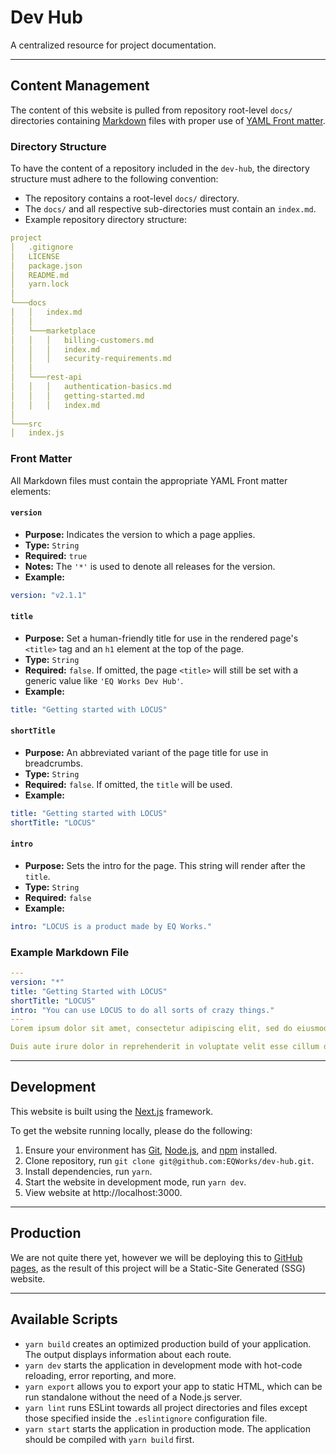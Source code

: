 # Dev Hub

A centralized resource for project documentation.

---

## Content Management

The content of this website is pulled from repository root-level `docs/` directories containing [Markdown](https://guides.github.com/features/mastering-markdown/) files with proper use of [YAML Front matter](https://jekyllrb.com/docs/front-matter/).

### Directory Structure

To have the content of a repository included in the `dev-hub`, the directory structure must adhere to the following convention:

- The repository contains a root-level `docs/` directory.
- The `docs/` and all respective sub-directories must contain an `index.md`.
- Example repository directory structure:

```yaml
project
│   .gitignore
│   LICENSE
│   package.json
│   README.md
│   yarn.lock
│
└───docs
│   │   index.md
│   │
│   └───marketplace
│   │   │   billing-customers.md
│   │   │   index.md
│   │   │   security-requirements.md
│   │
│   └───rest-api
│   │   │   authentication-basics.md
│   │   │   getting-started.md
│   │   │   index.md
│
└───src
│   index.js
```

### Front Matter

All Markdown files must contain the appropriate YAML Front matter elements:

#### `version`

- **Purpose:** Indicates the version to which a page applies.
- **Type:** `String`
- **Required:** `true`
- **Notes:** The `'*'` is used to denote all releases for the version.
- **Example:**

```yaml
version: "v2.1.1"
```

#### `title`

- **Purpose:** Set a human-friendly title for use in the rendered page's `<title>` tag and an `h1` element at the top of the page.
- **Type:** `String`
- **Required:** `false`. If omitted, the page `<title>` will still be set with a generic value like `'EQ Works Dev Hub'`.
- **Example:**

```yaml
title: "Getting started with LOCUS"
```

#### `shortTitle`

- **Purpose:** An abbreviated variant of the page title for use in breadcrumbs.
- **Type:** `String`
- **Required:** `false`. If omitted, the `title` will be used.
- **Example:**

```yaml
title: "Getting started with LOCUS"
shortTitle: "LOCUS"
```

#### `intro`

- **Purpose:** Sets the intro for the page. This string will render after the `title`.
- **Type:** `String`
- **Required:** `false`
- **Example:**

```yaml
intro: "LOCUS is a product made by EQ Works."
```

### Example Markdown File

```yaml
---
version: "*"
title: "Getting Started with LOCUS"
shortTitle: "LOCUS"
intro: "You can use LOCUS to do all sorts of crazy things."
---
Lorem ipsum dolor sit amet, consectetur adipiscing elit, sed do eiusmod tempor incididunt ut labore et dolore magna aliqua. Ut enim ad minim veniam, quis nostrud exercitation ullamco laboris nisi ut aliquip ex ea commodo consequat.

Duis aute irure dolor in reprehenderit in voluptate velit esse cillum dolore eu fugiat nulla pariatur. Excepteur sint occaecat cupidatat non proident, sunt in culpa qui officia deserunt mollit anim id est laborum.
```

---

## Development

This website is built using the [Next.js](https://nextjs.org/) framework.

To get the website running locally, please do the following:

1. Ensure your environment has [Git](https://git-scm.com/), [Node.js](https://nodejs.org/en/), and [npm](https://www.npmjs.com/) installed.
2. Clone repository, run `git clone git@github.com:EQWorks/dev-hub.git`.
3. Install dependencies, run `yarn`.
4. Start the website in development mode, run `yarn dev`.
5. View website at http://localhost:3000.

---

## Production

We are not quite there yet, however we will be deploying this to [GitHub pages](https://pages.github.com/), as the result of this project will be a Static-Site Generated (SSG) website.

---

## Available Scripts

- `yarn build` creates an optimized production build of your application. The output displays information about each route.
- `yarn dev` starts the application in development mode with hot-code reloading, error reporting, and more.
- `yarn export` allows you to export your app to static HTML, which can be run standalone without the need of a Node.js server.
- `yarn lint` runs ESLint towards all project directories and files except those specified inside the `.eslintignore` configuration file.
- `yarn start` starts the application in production mode. The application should be compiled with `yarn build` first.

